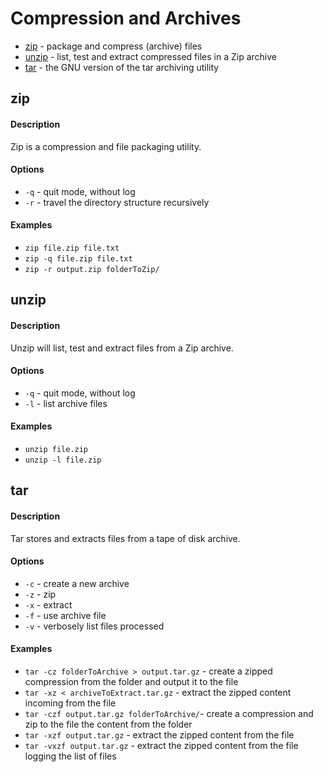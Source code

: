 # Compression and Archives

* [zip](#zip) - package and compress (archive) files
* [unzip](#unzip) - list, test and extract compressed files in a Zip archive
* [tar](#tar) - the GNU version of the tar archiving utility

## zip

#### Description
Zip is a compression and file packaging utility.

#### Options
* `-q` - quit mode, without log
* `-r` - travel the directory structure recursively

#### Examples
* `zip file.zip file.txt`
* `zip -q file.zip file.txt`
* `zip -r output.zip folderToZip/`

## unzip

#### Description
Unzip will list, test and extract files from a Zip archive.

#### Options
* `-q` - quit mode, without log
* `-l` - list archive files

#### Examples
* `unzip file.zip`
* `unzip -l file.zip`

## tar

#### Description
Tar stores and extracts files from a tape of disk archive.

#### Options
* `-c` - create a new archive
* `-z` - zip
* `-x` - extract
* `-f` - use archive file
* `-v` - verbosely list files processed

#### Examples
* `tar -cz folderToArchive > output.tar.gz` - create a zipped compression from the folder and output it to the file
* `tar -xz < archiveToExtract.tar.gz` - extract the zipped content incoming from the file
* `tar -czf output.tar.gz folderToArchive/`- create a compression and zip to the file the content from the folder
* `tar -xzf output.tar.gz` - extract the zipped content from the file
* `tar -vxzf output.tar.gz` - extract the zipped content from the file logging the list of files
